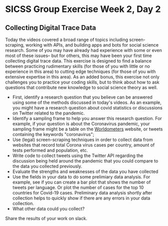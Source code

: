 # SICSS Group Exercise Week 2, Day 2

 ## Collecting Digital Trace Data

 Today the videos covered a broad range of topics including screen-scraping, working with APIs, and building apps and bots for social science research. Some of you may have already had experience with some or even most of these issues– but for others, this may have been your first time collecting digital trace data. This exercise is designed to find a balance between practicing rudimentary skills (for those of you with little or no experience in this area) to cutting edge techniques (for those of you with extensive expertise in this area). As an added bonus, this exercise not only challenges you to practice your coding skills, but to think about how to ask questions that contribute new knowledge to social science theory as well.

- First, identify a research question that you believe can be answered using some of the methods discussed in today's videos. As an example, you might have a research question about covid statistics or discussions on Twitter related to the pandemic.
- Identify a sampling frame to help you answer this research question. For example, if your question is about the Coronavirus pandemic, your sampling frame might be a table on the [Worldometers](https://www.worldometers.info/coronavirus/) website, or tweets containing the keywords "coronavirus";
- Use (legal) screen-scraping techniques in order to collect data from websites that record total Corona virus cases per country, amount of tests performed and population, etc.
- Write code to collect tweets using the Twitter API regarding the discussion being held around the pandemic that you could compare to the data you collected previously. 
- Evaluate the strengths and weaknesses of the data you have collected
- Use the fields in your data to do some prelimiary data analysis. For example, see if you can create a bar plot that shows the number of tweets per language. Or plot the number of cases for the top 10 countries for Covid-19 cases. Preliminary data analysis shortly after collection helps to quickly show if there are any errors in your data collection. 
- What other data could you collect?

Share the results of your work on slack.
